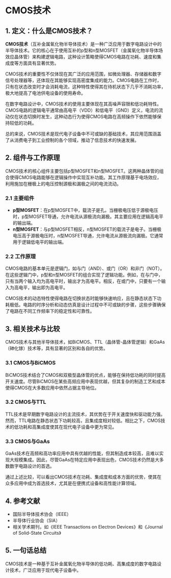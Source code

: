 # CMOS技术

## 1. 定义：什么是**CMOS技术**？
**CMOS技术**（互补金属氧化物半导体技术）是一种广泛应用于数字电路设计中的半导体技术。它的核心在于使用互补的p型和n型MOSFET（金属氧化物半导体场效应晶体管）来构建逻辑电路，这种设计策略使得CMOS电路在功耗、速度和集成度等方面具有显著优势。

CMOS技术的重要性不仅体现在其广泛的应用范围，如微处理器、存储器和数字信号处理器等，还体现在其能够实现高密度集成的能力。CMOS电路在工作时，只有在状态改变时才会消耗电流，这种特性使得其在待机状态下几乎不消耗功率，极大地提高了电池供电设备的使用寿命。

在数字电路设计中，CMOS技术的使用主要体现在其高噪声容限和低功耗特性。CMOS电路的逻辑电平通常由高电平（VDD）和低电平（GND）定义，电流的流动仅在状态切换时发生，这种动态行为使得CMOS电路在高频操作下依然能够保持较低的功耗。

总的来说，CMOS技术是现代电子设备中不可或缺的基础技术，其应用范围涵盖了从消费电子到工业控制的各个领域，推动了信息技术的快速发展。

## 2. 组件与工作原理
CMOS技术的核心组件主要包括p型MOSFET和n型MOSFET。这两种晶体管的组合使得CMOS电路能够在逻辑操作中实现互补功能。其工作原理基于电场效应，利用施加在栅极上的电压控制源极和漏极之间的电流流动。

### 2.1 主要组件
- **p型MOSFET**：在p型MOSFET中，载流子是孔。当栅极电压低于源极电压时，p型MOSFET导通，允许电流从源极流向漏极。其主要应用在逻辑高电平的输出端。
- **n型MOSFET**：与p型MOSFET相反，n型MOSFET的载流子是电子。当栅极电压高于源极电压时，n型MOSFET导通，允许电流从源极流向漏极。它通常用于逻辑低电平的输出端。

### 2.2 工作原理
CMOS电路的基本单元是逻辑门，如与门（AND）、或门（OR）和非门（NOT）。在这些逻辑门中，p型和n型MOSFET的组合实现了逻辑功能。例如，在与门中，只有当两个输入均为高电平时，输出才为高电平。相反，在或门中，只要有一个输入为高电平，输出即为高电平。

CMOS技术的动态特性使得电路在切换状态时能够快速响应，且在静态状态下功耗极低。电路的时序分析和动态仿真是设计过程中不可或缺的步骤，这些步骤确保了电路在不同工作频率下的稳定性和可靠性。

## 3. 相关技术与比较
CMOS技术与其他半导体技术，如BiCMOS、TTL（晶体管-晶体管逻辑）和GaAs（砷化镓）技术等，具有显著的区别和各自的优势。

### 3.1 CMOS与BiCMOS
BiCMOS技术结合了CMOS和双极型晶体管的优点，能够在保持低功耗的同时提高开关速度。尽管BiCMOS在某些高频应用中表现优越，但其复杂的制造工艺和成本使得CMOS在大多数应用中依然占据主导地位。

### 3.2 CMOS与TTL
TTL技术是早期数字电路设计的主流技术，其优势在于开关速度快和驱动能力强。然而，TTL电路在静态状态下功耗较高，且集成度相对较低。相比之下，CMOS技术的低功耗和高集成度使其在现代电子设备中更为常见。

### 3.3 CMOS与GaAs
GaAs技术在高频和高功率应用中具有优越的性能，但其制造成本较高，且难以实现大规模集成。因此，尽管GaAs在特定应用中表现出色，CMOS技术仍然是大多数数字电路设计的首选。

通过上述比较，可以看出CMOS技术在功耗、集成度和成本方面的优势，使其在众多应用中成为首选技术，尤其是在便携式设备和高性能计算领域。

## 4. 参考文献
- 国际半导体技术协会（IEEE）
- 半导体行业协会（SIA）
- 相关学术期刊，如《IEEE Transactions on Electron Devices》和《Journal of Solid-State Circuits》

## 5. 一句话总结
CMOS技术是一种基于互补金属氧化物半导体的低功耗、高集成度的数字电路设计技术，广泛应用于现代电子设备中。